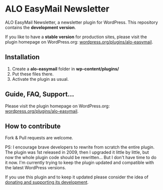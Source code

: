 ALO EasyMail Newsletter
=======================

ALO EasyMail Newsletter, a newsletter plugin for WordPress.
This repository contains the **development version**.

If you like to have a **stable version** for production sites, please visit the plugin homepage on WordPress.org:
[wordpress.org/plugins/alo-easymail](http://wordpress.org/plugins/alo-easymail/).

## Installation
1. Create a **alo-easymail** folder in **wp-content/plugins/**
2. Put these files there.
3. Activate the plugin as usual.

## Guide, FAQ, Support...
Please visit the plugin homepage on WordPress.org: [wordpress.org/plugins/alo-easymail](http://wordpress.org/plugins/alo-easymail/).

## How to contribute
Fork & Pull requests are welcome.

PS: I encourage brave developers to rewrite from scratch the entire plugin. The plugin was 1st released in 2009, then I upgraded it little by little, but now the whole plugin code should be rewritten... But I don't have time to do it now. I'm currently trying to keep the plugin updated and compatible with the latest WordPress versions.

If you use this plugin and to keep it updated please consider the idea of [donating and supporting its development](https://www.paypal.com/cgi-bin/webscr?cmd=_s-xclick&hosted_button_id=9E6BPXEZVQYHA).
